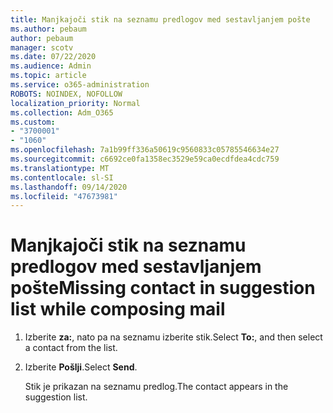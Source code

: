 ```yaml
---
title: Manjkajoči stik na seznamu predlogov med sestavljanjem pošte
ms.author: pebaum
author: pebaum
manager: scotv
ms.date: 07/22/2020
ms.audience: Admin
ms.topic: article
ms.service: o365-administration
ROBOTS: NOINDEX, NOFOLLOW
localization_priority: Normal
ms.collection: Adm_O365
ms.custom:
- "3700001"
- "1060"
ms.openlocfilehash: 7a1b99ff336a50619c9560833c05785546634e27
ms.sourcegitcommit: c6692ce0fa1358ec3529e59ca0ecdfdea4cdc759
ms.translationtype: MT
ms.contentlocale: sl-SI
ms.lasthandoff: 09/14/2020
ms.locfileid: "47673981"
---
```

# <a name="missing-contact-in-suggestion-list-while-composing-mail"></a><span data-ttu-id="b0fcd-102">Manjkajoči stik na seznamu predlogov med sestavljanjem pošte</span><span class="sxs-lookup"><span data-stu-id="b0fcd-102">Missing contact in suggestion list while composing mail</span></span>

1. <span data-ttu-id="b0fcd-103">Izberite **za:**, nato pa na seznamu izberite stik.</span><span class="sxs-lookup"><span data-stu-id="b0fcd-103">Select **To:**, and then select a contact from the list.</span></span>
2. <span data-ttu-id="b0fcd-104">Izberite **Pošlji**.</span><span class="sxs-lookup"><span data-stu-id="b0fcd-104">Select **Send**.</span></span>

    <span data-ttu-id="b0fcd-105">Stik je prikazan na seznamu predlog.</span><span class="sxs-lookup"><span data-stu-id="b0fcd-105">The contact appears in the suggestion list.</span></span>